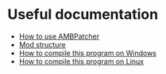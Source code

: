# Useful documentation

* [How to use AMBPatcher](https://github.com/OSA413/Sonic4_ModLoader/blob/master/docs/How%20to%20use%20AMBPatcher.md)
* [Mod structure](https://github.com/OSA413/Sonic4_ModLoader/blob/master/docs/Mod%20structure.md)
* [How to compile this program on Windows](https://github.com/OSA413/Sonic4_ModLoader/blob/master/docs/Compile%20on%20Windows.md)
* [How to compile this program on Linux](https://github.com/OSA413/Sonic4_ModLoader/blob/master/docs/Compile%20on%20Linux.md)